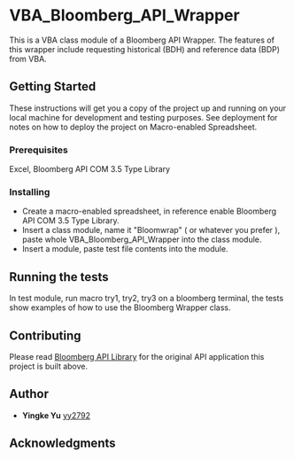 # VBA_Bloomberg_API_Wrapper

This is a VBA class module of a Bloomberg API Wrapper. The features of this wrapper include requesting historical (BDH) and reference data (BDP) from VBA. 

## Getting Started

These instructions will get you a copy of the project up and running on your local machine for development and testing purposes. See deployment for notes on how to deploy the project on Macro-enabled Spreadsheet.

### Prerequisites

Excel, Bloomberg API COM 3.5 Type Library

### Installing

* Create a macro-enabled spreadsheet, in reference enable Bloomberg API COM 3.5 Type Library.
* Insert a class module, name it "Bloomwrap" ( or whatever you prefer ), paste whole VBA_Bloomberg_API_Wrapper into the class module.
* Insert a module, paste test file contents into the module.

## Running the tests

In test module, run macro try1, try2, try3 on a bloomberg terminal, the tests show examples of how to use the Bloomberg Wrapper class.

## Contributing

Please read [Bloomberg API Library](https://www.bloomberg.com/professional/support/api-library/) for the original API application this project is built above.

## Author

* **Yingke Yu** [yy2792](https://github.com/yy2792)

## Acknowledgments


